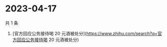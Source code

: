 # 2023-04-17

共 1 条

<!-- BEGIN ZHIHUSEARCH -->
<!-- 最后更新时间 Mon Apr 17 2023 02:07:46 GMT+0800 (China Standard Time) -->
1. [官方回应公务接待喝 20 元酒被处分](https://www.zhihu.com/search?q=官方回应公务接待喝 20 元酒被处分)
<!-- END ZHIHUSEARCH -->
